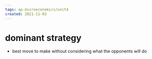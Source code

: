 ```yaml
---
tags: ap-microeconomics/unit4 
created: 2021-11-03
---
```


# dominant strategy

- best move to make without considering what the opponents will do 
